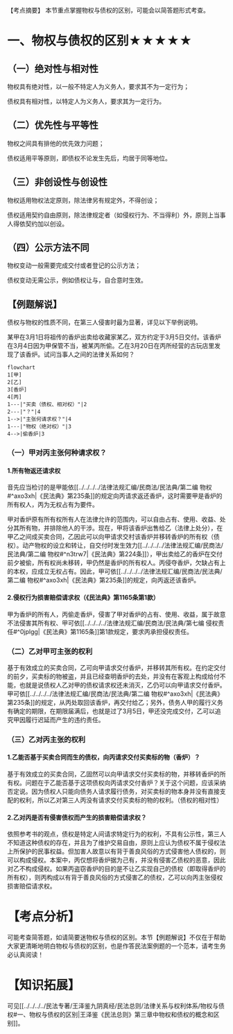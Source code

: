 【考点摘要】
本节重点掌握物权与债权的区别，可能会以简答题形式考查。
# 一、物权与债权的区别★★★★★
## （一）绝对性与相对性
物权具有绝对性，以一般不特定人为义务人，要求其不为一定行为；

债权具有相对性，以特定人为义务人，要求其为一定行为。
## （二）优先性与平等性
物权之间具有排他的优先效力问题；

债权适用平等原则，即债权不论发生先后，均居于同等地位。
## （三）非创设性与创设性
物权适用物权法定原则，除法律另有规定外，不得创设；

债权适用契约自由原则，除法律规定者（如侵权行为、不当得利）外，原则上当事人得依契约加以创设。
## （四）公示方法不同
物权变动一般需要完成交付或者登记的公示方法；

债权变动无需公示，例如债权让与，自合意时生效。
## 【例题解说】
债权与物权的性质不同，在第三人侵害时最为显著，详见以下举例说明。

某甲在3月1日将祖传的香炉出卖给收藏家某乙，双方约定于3月5日交付。该香炉在3月4日因为甲保管不当，被某丙所偷。乙在3月20日在丙所经营的古玩店里发现了该香炉。试问当事人之间的法律关系如何？
```mermaid
flowchart
1[甲]
2[乙]
3[香炉]
4[丙]
1---|"买卖（债权、相对权）"|2
2---|"？"|4
1-->|"主张何请求权？"|4
1---|"物权（绝对权）"|3
4-->|偷香炉|3
```

### （一）甲对丙主张何种请求权？
#### 1.所有物返还请求权
音先应当检讨的是甲能依[[../../../../法律法规汇编/民商法/民法典/第二编 物权#^axo3xh|《民法典》第235条]]的规定向丙请求返还香炉，这时需要甲是香炉的所有权人，丙为无权占有为要件。

甲对香炉原有所有权所有人在法律允许的范围内，可以自由占有、使用、收益、处分其所有物，并排除他人的干涉。现在，甲将该香炉出售给乙（法律上处分），在甲乙之间成买卖合同，乙因此可以向甲请求交村该香炉并移转香炉的所有权（债权）。动产物权的设立和转让，自交付时发生效力[[../../../../法律法规汇编/民商法/民法典/第二编 物权#^n3trw7|《民法典》第224条]]），甲出卖给乙的香炉在交付前夕被偷，所有权尚未移转，甲仍然是香炉的所有权人。丙侵夺香炉，欠缺占有上的本权，应成立无权占有。因此，甲可依[[../../../../法律法规汇编/民商法/民法典/第二编 物权#^axo3xh|《民法典》第235条]]的规定，向丙返还该香炉。
#### 2.侵权行为损害赔偿请求权（《民法典》第1165条第1款）
甲为香炉的所有人，丙偷走香炉，侵害了甲对香炉的占有、使用、收益，属于故意不法侵害其所有权、甲可依[[../../../../法律法规汇编/民商法/民法典/第七编 侵权责任#^0jplgg|《民法典》第1165条]]第1款规定，要求丙承担侵权责任。
### （二）乙对甲可主张的权利
基于有效成立的买卖合同，乙可向甲请求交付香炉，并移转其所有权。在约定交付的前夕，买卖标的物被盗，并且已经查明香炉的去处，并没有在客观上构成给付不能，也就是说债权人乙对甲的债权请求权还未消灭，乙仍可以向甲请求交付香炉。甲可依[[../../../../法律法规汇编/民商法/民法典/第二编 物权#^axo3xh|《民法典》第235条]]的规定，从丙处取回该香炉，再交付给乙；另外，债务人甲的履行义务有确定的期限，在期限届满后，也就是过了3月5日，甲还没完成交付，乙可以追究甲因履行迟延而产生的违约责任。
### （三）乙对丙主张的权利
#### 1.乙能否基于买卖合同而生的债权，向丙请求交付买卖标的物（香炉）？
基于有效成立的买卖合同，乙固然可以向甲请求交付买卖标的物，并移转香炉的所有权。问题在于乙能否基于这项债权向丙请求交付香炉？关于这个问题，应该采纳否定说。因为债权人只能向债务人请求履行债务，对买卖标的物本身并没有直接支配的权利，所以乙对第三人丙没有请求交付买卖标的物的权利。（债权的相对性）
#### 2.乙对丙是否有侵害债权而产生的损害赔偿请求权？
依照参考书的观点，债权是特定人间请求特定行为的权利，不具有公示性，第三人不知道这种债权的存在，并且为了维护交易自由，原则上应认为债权不属于侵权法上所保护的民事权益。但加害人故意以有背于善良风俗的方式侵害他人债权的，则可以构成侵权。本案中，丙仅想将香炉据为己有，并没有侵害乙债权的恶意，因此对乙不构成侵权。如果丙盗窃香炉的目的是不让乙实现自己的债权（即取得香炉的所有权），则丙构成以有背于善良风俗的方式侵害乙的债权，乙可以向丙主张侵权损害赔偿请求权。
# 【考点分析】
可能考查简答题，如请简要迷物权与债权的区别。本节【例题解说】不仅在于帮助大家更清晰地明白物权与债权的区别，也是作答民法案例题的一个范本，请考生务必认真阅读！
# 【知识拓展】
可见[[../../../../民法专著/王泽鉴九阴真经/民法总则/法律关系与权利体系/物权与债权#一、物权与债权的区别|王泽鉴《民法总则》第三章中物权和债权的概念和区别]]。